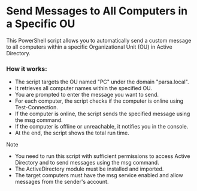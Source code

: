 # Send Messages to All Computers in a Specific OU

This PowerShell script allows you to automatically send a custom message to all computers within a specific Organizational Unit (OU) in Active Directory.

### How it works:
- The script targets the OU named "PC" under the domain "parsa.local".
- It retrieves all computer names within the specified OU.
- You are prompted to enter the message you want to send.
- For each computer, the script checks if the computer is online using Test-Connection.
- If the computer is online, the script sends the specified message using the msg command.
- If the computer is offline or unreachable, it notifies you in the console.
- At the end, the script shows the total run time.

> [!NOTE]
> - You need to run this script with sufficient permissions to access Active Directory and to send messages using the msg command.
> - The ActiveDirectory module must be installed and imported.
> - The target computers must have the msg service enabled and allow messages from the sender's account.
